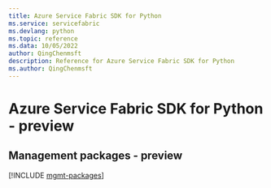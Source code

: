 ```yaml
---
title: Azure Service Fabric SDK for Python
ms.service: servicefabric
ms.devlang: python
ms.topic: reference
ms.data: 10/05/2022
author: QingChenmsft
description: Reference for Azure Service Fabric SDK for Python
ms.author: QingChenmsft
---
```

# Azure Service Fabric SDK for Python - preview

## Management packages - preview
[!INCLUDE [mgmt-packages](service-fabric-mgmt-index.md)]
